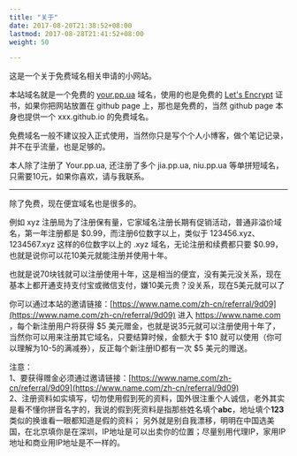 ```yaml
---
title: "关于"
date: 2017-08-20T21:38:52+08:00
lastmod: 2017-08-28T21:41:52+08:00
weight: 50

---
```


这是一个关于免费域名相关申请的小网站。    

本站域名就是一个免费的 [your.pp.ua](https://your.pp.ua) 域名，使用的也是免费的 [Let's Encrypt](https://letsencrypt.org/) 证书，如果你把网站放置在 github page 上，那也是免费的，当然 github page 本身也提供一个 xxx.github.io 的免费域名。    

免费域名一般不建议投入正式使用，当然你只是写个个人小博客，做个笔记记录，并不在乎流量，也是足够的。     

本人除了注册了 Your.pp.ua, 还注册了多个 jia.pp.ua, niu.pp.ua 等单拼短域名，只需要10元，如果你喜欢，请与我联系。     

---

除了免费，现在便宜域名也是很多的。     

例如 xyz 注册局为了注册保有量，它家域名注册长期有促销活动，普通非溢价域名，第一年注册都是 $0.99，而注册6位数字以上，类似于 123456.xyz、 1234567.xyz 这样的6位数字以上的 .xyz 域名，无论注册和续费都只要 $0.99，也就是说你可以花10美元就能注册并使用十年。     

也就是说70块钱就可以注册使用十年，这是相当的便宜，没有美元没关系，现在基本上都开通支持支付宝或微信支付，嫌10美元贵？没关系，现在5美元就可以了     

你可以通过本站的邀请链接：[https://www.name.com/zh-cn/referral/9d09](https://www.name.com/zh-cn/referral/9d09) 进入 https://www.name.com ，每个新注册用户将获得 $5    美元赠金，也就是说35元就可以注册使用十年了，当然你可以用来注册其它域名，只要结算时候，金额大于 $10 就可以使用（你可以理解为10-5的满减券），反正每个新注册ID都有一次 $5 美元的赠送。    

注意：  
1、要获得赠金必须通过邀请链接：[https://www.name.com/zh-cn/referral/9d09](https://www.name.com/zh-cn/referral/9d09)     
2、注册资料如实填写，切勿使用假到死的资料，国外很注重个人诚信，老外其实是看不懂你拼音名字的，我说的假到死资料是指那些姓名填个**abc**，地址填个**123**类似的换谁看一眼都知道是假的资料； 另外就是别自我漂移，明明在中国选美国，在北京填你是在深圳，IP地址是可以出卖你的位置；尽量别用代理IP，家用IP地址和商业用IP地址是不一样的。   

 
